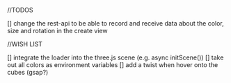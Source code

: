 //TODOS

[] change the rest-api to be able to record and receive data about the color, size and rotation in the create view

//WISH LIST

[] integrate the loader into the three.js scene (e.g. async initScene())
[] take out all colors as environment variables
[] add a twist when hover onto the cubes (gsap?)


